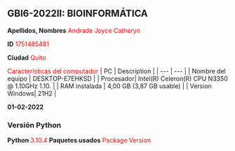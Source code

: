 ## GBI6-2022II: BIOINFORMÁTICA

**Apellidos, Nombres** <font color='red'>Andrade Joyce Catheryn </font> 

**ID** <font color='red'>1751485481 </font>

**Ciudad** <font color='red'> Quito </font>


<font color='red'>Características del computador </font>
| PC | Description |
| --- | --- |
| Nombre del equipo | DESKTOP-E7EHKSD |
| Procesador| Intel(R) Celeron(R) CPU N3350 @ 1.10GHz 1.10. |
| RAM instalada | 4,00 GB (3,87 GB usable)	 |
| Version Windows| 21H2 |

**01-02-2022**

### Versión Python
**Python** <font color='red'>3.10.4 </font> 
**Paquetes usados** <font color='red'>Package Version</font> 

